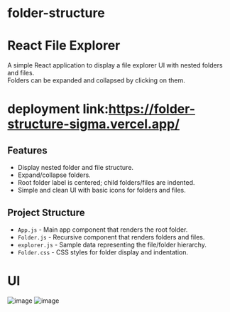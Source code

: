 # folder-structure

# React File Explorer

A simple React application to display a file explorer UI with nested folders and files.  
Folders can be expanded and collapsed by clicking on them.
# deployment link:https://folder-structure-sigma.vercel.app/

## Features

- Display nested folder and file structure.
- Expand/collapse folders.
- Root folder label is centered; child folders/files are indented.
- Simple and clean UI with basic icons for folders and files.

## Project Structure

- `App.js` - Main app component that renders the root folder.
- `Folder.js` - Recursive component that renders folders and files.
- `explorer.js` - Sample data representing the file/folder hierarchy.
- `Folder.css` - CSS styles for folder display and indentation.


# UI
![image](https://github.com/user-attachments/assets/012a88a4-8261-48df-849b-c16495f4f52e)
![image](https://github.com/user-attachments/assets/7d289d09-27ff-4903-8805-2f173db7813e)






